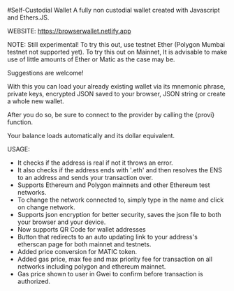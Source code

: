 #Self-Custodial Wallet
A fully non custodial wallet created with Javascript and Ethers.JS.



WEBSITE: https://browserwallet.netlify.app

NOTE: Still experimental! To try this out, use testnet Ether (Polygon Mumbai testnet not supported yet). To try this out on Mainnet, It is advisable to  make use of little amounts of Ether or Matic as the case may be.

Suggestions are welcome!





With this you can load your already existing wallet via its mnemonic phrase, private keys, encrypted JSON saved to your browser, JSON string or create a whole new wallet.

After you do so, be sure to connect to the provider by calling the {provi} function.

Your balance loads automatically and its dollar equivalent.






USAGE:

- It checks if the address is real if not it throws an error.
- It also checks if the address ends with '.eth' and then resolves the ENS to an address and sends your transaction over.
- Supports Ethereum and Polygon mainnets and other Ethereum test networks.
- To change the network connected to, simply type in the name and click on change network.
- Supports json encryption for better security, saves the json file to both your browser and your device.
- Now supports QR Code for wallet addresses
- Button that redirects to an auto updating link to your address's etherscan page for both mainnet and testnets.
- Added price conversion for MATIC token.
- Added gas price, max fee and max priority fee for transaction on all networks including polygon and ethereum mainnet.
- Gas price shown to user in Gwei to confirm before transaction is authorized.

